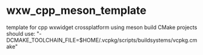 # wxw_cpp_meson_template
template for cpp wxwidget crossplatform using meson build
CMake projects should use: "-DCMAKE_TOOLCHAIN_FILE=$HOME/.vcpkg/scripts/buildsystems/vcpkg.cmake"
